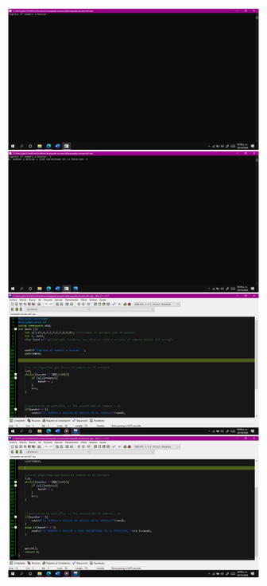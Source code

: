 ![imagen](https://raw.githubusercontent.com/david-ruiz-ss/Busqueda-por-secuencia1/main/myfolder/2020-10-28.png)
![imagen](https://raw.githubusercontent.com/david-ruiz-ss/Busqueda-por-secuencia1/main/myfolder/2020-10-28%20(1).png)
![imagen](https://raw.githubusercontent.com/david-ruiz-ss/Busqueda-por-secuencia1/main/myfolder/2020-10-28%20(2).png)
![imagen](https://raw.githubusercontent.com/david-ruiz-ss/Busqueda-por-secuencia1/main/myfolder/2020-10-28%20(3).png)
